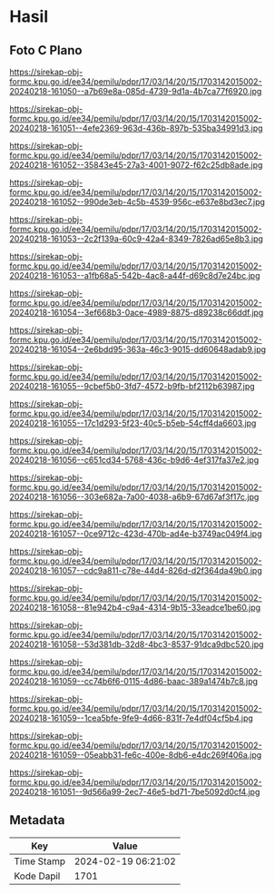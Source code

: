 # Hasil

## Foto C Plano

https://sirekap-obj-formc.kpu.go.id/ee34/pemilu/pdpr/17/03/14/20/15/1703142015002-20240218-161050--a7b69e8a-085d-4739-9d1a-4b7ca77f6920.jpg

https://sirekap-obj-formc.kpu.go.id/ee34/pemilu/pdpr/17/03/14/20/15/1703142015002-20240218-161051--4efe2369-963d-436b-897b-535ba34991d3.jpg

https://sirekap-obj-formc.kpu.go.id/ee34/pemilu/pdpr/17/03/14/20/15/1703142015002-20240218-161052--35843e45-27a3-4001-9072-f62c25db8ade.jpg

https://sirekap-obj-formc.kpu.go.id/ee34/pemilu/pdpr/17/03/14/20/15/1703142015002-20240218-161052--990de3eb-4c5b-4539-956c-e637e8bd3ec7.jpg

https://sirekap-obj-formc.kpu.go.id/ee34/pemilu/pdpr/17/03/14/20/15/1703142015002-20240218-161053--2c2f139a-60c9-42a4-8349-7826ad65e8b3.jpg

https://sirekap-obj-formc.kpu.go.id/ee34/pemilu/pdpr/17/03/14/20/15/1703142015002-20240218-161053--a1fb68a5-542b-4ac8-a44f-d69c8d7e24bc.jpg

https://sirekap-obj-formc.kpu.go.id/ee34/pemilu/pdpr/17/03/14/20/15/1703142015002-20240218-161054--3ef668b3-0ace-4989-8875-d89238c66ddf.jpg

https://sirekap-obj-formc.kpu.go.id/ee34/pemilu/pdpr/17/03/14/20/15/1703142015002-20240218-161054--2e6bdd95-363a-46c3-9015-dd60648adab9.jpg

https://sirekap-obj-formc.kpu.go.id/ee34/pemilu/pdpr/17/03/14/20/15/1703142015002-20240218-161055--9cbef5b0-3fd7-4572-b9fb-bf2112b63987.jpg

https://sirekap-obj-formc.kpu.go.id/ee34/pemilu/pdpr/17/03/14/20/15/1703142015002-20240218-161055--17c1d293-5f23-40c5-b5eb-54cff4da6603.jpg

https://sirekap-obj-formc.kpu.go.id/ee34/pemilu/pdpr/17/03/14/20/15/1703142015002-20240218-161056--c651cd34-5768-436c-b9d6-4ef317fa37e2.jpg

https://sirekap-obj-formc.kpu.go.id/ee34/pemilu/pdpr/17/03/14/20/15/1703142015002-20240218-161056--303e682a-7a00-4038-a6b9-67d67af3f17c.jpg

https://sirekap-obj-formc.kpu.go.id/ee34/pemilu/pdpr/17/03/14/20/15/1703142015002-20240218-161057--0ce9712c-423d-470b-ad4e-b3749ac049f4.jpg

https://sirekap-obj-formc.kpu.go.id/ee34/pemilu/pdpr/17/03/14/20/15/1703142015002-20240218-161057--cdc9a811-c78e-44d4-826d-d2f364da49b0.jpg

https://sirekap-obj-formc.kpu.go.id/ee34/pemilu/pdpr/17/03/14/20/15/1703142015002-20240218-161058--81e942b4-c9a4-4314-9b15-33eadce1be60.jpg

https://sirekap-obj-formc.kpu.go.id/ee34/pemilu/pdpr/17/03/14/20/15/1703142015002-20240218-161058--53d381db-32d8-4bc3-8537-91dca9dbc520.jpg

https://sirekap-obj-formc.kpu.go.id/ee34/pemilu/pdpr/17/03/14/20/15/1703142015002-20240218-161059--cc74b6f6-0115-4d86-baac-389a1474b7c8.jpg

https://sirekap-obj-formc.kpu.go.id/ee34/pemilu/pdpr/17/03/14/20/15/1703142015002-20240218-161059--1cea5bfe-9fe9-4d66-831f-7e4df04cf5b4.jpg

https://sirekap-obj-formc.kpu.go.id/ee34/pemilu/pdpr/17/03/14/20/15/1703142015002-20240218-161059--05eabb31-fe6c-400e-8db6-e4dc269f406a.jpg

https://sirekap-obj-formc.kpu.go.id/ee34/pemilu/pdpr/17/03/14/20/15/1703142015002-20240218-161051--9d566a99-2ec7-46e5-bd71-7be5092d0cf4.jpg


## Metadata

| Key        | Value               |
| ---------- | ------------------- |
| Time Stamp | 2024-02-19 06:21:02 |
| Kode Dapil | 1701                |



